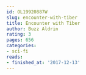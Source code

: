 ```yaml
---
id: OL19920887W
slug: encounter-with-tiber
title: Encounter with Tiber
author: Buzz Aldrin
rating: 3
pages: 656
categories:
- sci-fi
reads:
- finished_at: '2017-12-13'
---
```


